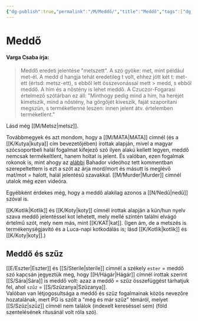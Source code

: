 ```yaml
---
{"dg-publish":true,"permalink":"/M/Meddő/","title":"Meddő","tags":["dg_uploaded"],"created":"2023-11-09T03:28","updated":"2023-11-09T03:28"}
---
```



# Meddő

#### Varga Csaba írja:

> Meddő eredeti jelentése "metszett". A szó gyöke: met, mint például met-él. A medd d hangja tehát eredetileg t volt, ehhez jött két t: met-ett (értsd: metsz-ett), s ebből lett összevonással mett > medd, s ebből meddő. A hím és a nőstény is lehet meddő. A Czuczor-Fogarasi értelmező szótárban ez áll: "Minthogy pedig mind a hím, ha heréjét kimetszik, mind a nőstény, ha görgőjét kiveszik, faját szaporítani megszün, s terméketlenné leszen: innen jelent átv. értelemben terméketlent."  

Lásd még [[M/Metsz\|metsz]].  

Továbbmegyek és azt mondom, hogy a [[M/MATA\|MATA]] címnél (és a [[K/Kutya\|kutya]] cím bevezetőjében) írottak alapján, mivel a magyar szócsoportbeli halál fogalmat kifejező szó ilyen alakú kellett legyen, meddő nemcsak termékeltlent, hanem holtat is jelent. És valóban, ezen fogalmak rokonok is, mint ahogy az [alábbi](https://youtu.be/sn6B0HdKuAo) Bahador videóhoz tett kommentban szerepeltettem is ezt a szót az árja mord/mort és másutt is meglévő mat/mot = halott, halál jelentésű szavakkal. [[M/Murder\|Murder]] címnél utalok még ezen videóra.  

Egyébként érdekes még, hogy a meddő alakilag azonos a [[N/Nedű\|nedű]] szóval is.  

[[K/Kotlik\|Kotlik]] és [[K/Koty\|koty]] címnél írottak alapján a kún/hun nyelv szava meddő jelentéssel kot lehetett, mely mellé szintén találni elvágó értelmű szót, mely nem más, mint [[K/KAT\|kat]]. (Igen ám, de a metszés is termékenységjavító és a Luca-napi kotkodálás is; lásd [[K/Kotlik\|kotlik]] és [[K/Koty\|koty]].)  

## Meddő és szűz

[[E/Eszter\|Eszter]] és [[S/Sterile\|sterile]] címnél a székely `ester` = meddő szó kapcsán jegyeztük meg, hogy [[H/Hágár\|Hágár]] címnél írottak szerint [[S/Sára\|Sára]] is meddő volt: azaz a meddő = szűz összefüggést tárhatjuk fel, ahol `szűz` = [[S/Szűzanya\|Szűzanya]].  
Valóban van létjogosultsága a meddő és szűz fogalmainak közös nevezőre hozatalának, mert PG is szólt a "még és már szűz" témáról, melyet [[S/Szűz\|szűz]] címnél nem találok (indexelt kereséssel sem) (föld szentelésének rítusánál volt róla szó).  
